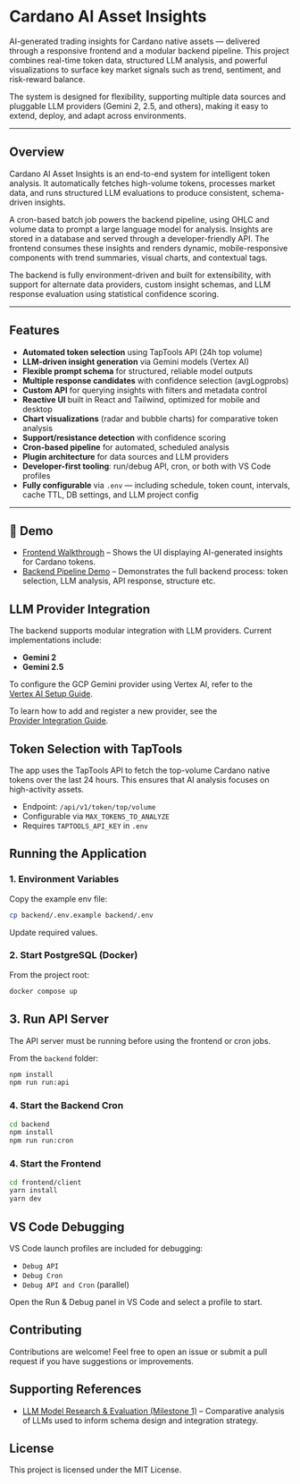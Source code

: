 # Cardano AI Asset Insights

AI-generated trading insights for Cardano native assets — delivered through a responsive frontend and a modular backend pipeline. This project combines real-time token data, structured LLM analysis, and powerful visualizations to surface key market signals such as trend, sentiment, and risk-reward balance.

The system is designed for flexibility, supporting multiple data sources and pluggable LLM providers (Gemini 2, 2.5, and others), making it easy to extend, deploy, and adapt across environments.

---

## Overview

Cardano AI Asset Insights is an end-to-end system for intelligent token analysis. It automatically fetches high-volume tokens, processes market data, and runs structured LLM evaluations to produce consistent, schema-driven insights.

A cron-based batch job powers the backend pipeline, using OHLC and volume data to prompt a large language model for analysis. Insights are stored in a database and served through a developer-friendly API. The frontend consumes these insights and renders dynamic, mobile-responsive components with trend summaries, visual charts, and contextual tags.

The backend is fully environment-driven and built for extensibility, with support for alternate data providers, custom insight schemas, and LLM response evaluation using statistical confidence scoring.

---

## Features

- **Automated token selection** using TapTools API (24h top volume)
- **LLM-driven insight generation** via Gemini models (Vertex AI)
- **Flexible prompt schema** for structured, reliable model outputs
- **Multiple response candidates** with confidence selection (avgLogprobs)
- **Custom API** for querying insights with filters and metadata control
- **Reactive UI** built in React and Tailwind, optimized for mobile and desktop
- **Chart visualizations** (radar and bubble charts) for comparative token analysis
- **Support/resistance detection** with confidence scoring
- **Cron-based pipeline** for automated, scheduled analysis
- **Plugin architecture** for data sources and LLM providers
- **Developer-first tooling**: run/debug API, cron, or both with VS Code profiles
- **Fully configurable** via `.env` — including schedule, token count, intervals, cache TTL, DB settings, and LLM project config

---

## 🎥 Demo

- [Frontend Walkthrough](https://www.youtube.com/watch?v=wwYgbmr8BEw) – Shows the UI displaying AI-generated insights for Cardano tokens.
- [Backend Pipeline Demo](https://youtu.be/dL4XNo5C1Tc) – Demonstrates the full backend process: token selection, LLM analysis, API response, structure etc.

## LLM Provider Integration

The backend supports modular integration with LLM providers. Current implementations include:

- **Gemini 2**
- **Gemini 2.5**

To configure the GCP Gemini provider using Vertex AI, refer to the  
[Vertex AI Setup Guide](./backend/src/services/llm/providers/gcp/docs/GCP-Provider-Setup.md).

To learn how to add and register a new provider, see the  
[Provider Integration Guide](./backend/src/services/llm/providers/docs/Provider-Integration.md).

## Token Selection with TapTools

The app uses the TapTools API to fetch the top-volume Cardano native tokens over the last 24 hours. This ensures that AI analysis focuses on high-activity assets.

- Endpoint: `/api/v1/token/top/volume`
- Configurable via `MAX_TOKENS_TO_ANALYZE`
- Requires `TAPTOOLS_API_KEY` in `.env`

## Running the Application

### 1. Environment Variables

Copy the example env file:

```bash
cp backend/.env.example backend/.env
```

Update required values.

### 2. Start PostgreSQL (Docker)

From the project root:

```bash
docker compose up
```

## 3. Run API Server

The API server must be running before using the frontend or cron jobs.

From the `backend` folder:

```bash
npm install
npm run run:api
```

### 4. Start the Backend Cron

```bash
cd backend
npm install
npm run run:cron
```

### 4. Start the Frontend

```bash
cd frontend/client
yarn install
yarn dev
```

## VS Code Debugging

VS Code launch profiles are included for debugging:

- `Debug API`
- `Debug Cron`
- `Debug API and Cron` (parallel)

Open the Run & Debug panel in VS Code and select a profile to start.

## Contributing

Contributions are welcome! Feel free to open an issue or submit a pull request if you have suggestions or improvements.

## Supporting References

- [LLM Model Research & Evaluation (Milestone 1)](https://github.com/ItsDaveB/ai-trading-insights-design/blob/main/docs/model-research.md)
  – Comparative analysis of LLMs used to inform schema design and integration strategy.

## License

This project is licensed under the MIT License.
